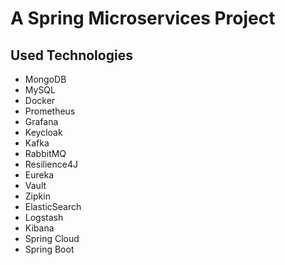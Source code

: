 # A Spring Microservices Project
 
## Used Technologies
<ul>
    <li>MongoDB</li>
    <li>MySQL</li>
    <li>Docker</li>
    <li>Prometheus</li>
    <li>Grafana</li>
    <li>Keycloak</li>
    <li>Kafka</li>
    <li>RabbitMQ</li>
    <li>Resilience4J</li>
    <li>Eureka</li>
    <li>Vault</li>
    <li>Zipkin</li>
    <li>ElasticSearch</li>
    <li>Logstash</li>
    <li>Kibana</li>
    <li>Spring Cloud</li>
    <li>Spring Boot</li>
</ul>